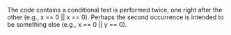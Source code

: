 The code contains a conditional test is performed twice, one right after the other (e.g., x == 0 || x == 0). Perhaps the second occurrence is intended to be something else (e.g., x == 0 || y == 0).